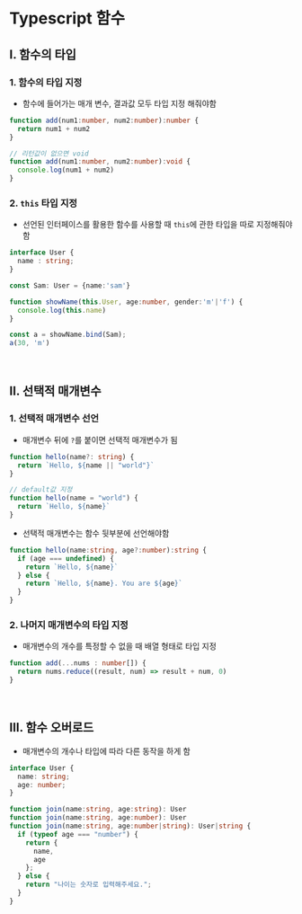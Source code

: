 # Typescript 함수

## Ⅰ. 함수의 타입

### 1. 함수의 타입 지정
- 함수에 들어가는 매개 변수, 결과값 모두 타입 지정 해줘야함
```ts
function add(num1:number, num2:number):number {
  return num1 + num2
}

// 리턴값이 없으면 void
function add(num1:number, num2:number):void {
  console.log(num1 + num2)
}
```

### 2. `this` 타입 지정
- 선언된 인터페이스를 활용한 함수를 사용할 때 `this`에 관한 타입을 따로 지정해줘야함
```ts
interface User {
  name : string;
}

const Sam: User = {name:'sam'}

function showName(this.User, age:number, gender:'m'|'f') {
  console.log(this.name)
}

const a = showName.bind(Sam);
a(30, 'm')
```
<br>

## Ⅱ. 선택적 매개변수

### 1. 선택적 매개변수 선언
- 매개변수 뒤에 `?`를 붙이면 선택적 매개변수가 됨
```ts
function hello(name?: string) {
  return `Hello, ${name || "world"}`
}

// default값 지정
function hello(name = "world") {
  return `Hello, ${name}`
}
```
- 선택적 매개변수는 함수 뒷부분에 선언해야함
```ts
function hello(name:string, age?:number):string {
  if (age === undefined) {
    return `Hello, ${name}`
  } else {
    return `Hello, ${name}. You are ${age}`
  }
}
```

### 2. 나머지 매개변수의 타입 지정
- 매개변수의 개수를 특정할 수 없을 때 배열 형태로 타입 지정
```ts
function add(...nums : number[]) {
  return nums.reduce((result, num) => result + num, 0)
}
```
<br>

##  Ⅲ. 함수 오버로드
- 매개변수의 개수나 타입에 따라 다른 동작을 하게 함

```ts
interface User {
  name: string;
  age: number;
}

function join(name:string, age:string): User
function join(name:string, age:number): User
function join(name:string, age:number|string): User|string {
  if (typeof age === "number") {
    return {
      name,
      age
    };
  } else {
    return "나이는 숫자로 입력해주세요.";
  }
}
```
<br>